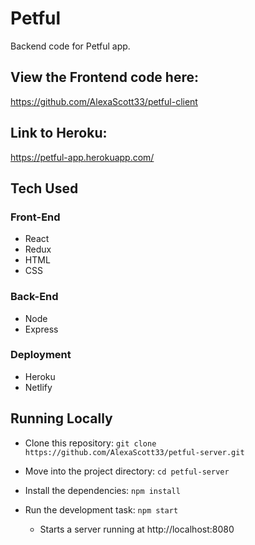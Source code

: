 # Petful

Backend code for Petful app.

## View the Frontend code here:
https://github.com/AlexaScott33/petful-client

## Link to Heroku:
https://petful-app.herokuapp.com/

## Tech Used

### Front-End
* React
* Redux
* HTML
* CSS

### Back-End
* Node
* Express

### Deployment
* Heroku
* Netlify

## Running Locally

* Clone this repository: `git clone https://github.com/AlexaScott33/petful-server.git`

* Move into the project directory: `cd petful-server`
* Install the dependencies: `npm install`
* Run the development task: `npm start`
    * Starts a server running at http://localhost:8080





